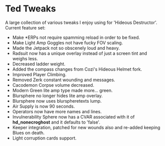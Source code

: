 # Ted Tweaks

A large collection of various tweaks I enjoy using for 'Hideous Destructor'. Current feature set:

- Make *ERPs not require spamming reload in order to be fixed.
- Make Light Amp Goggles not have fucky FOV scaling.
- Made the Jetpack not so obscenely loud and heavy.
- Radsuit now has a unique overlay instead of just a screen tint and weighs less.
- Decreased ladder weight.
- Added the compass changes from Cozi's Hideous Helmet fork.
- Improved Player Climbing.
- Removed Zerk constant wounding and messages.
- Cacodemon Corpse volume decreased.
- Modern Green lite amp type made more... green.
- Blursphere no longer hides lite amp overlay.
- Blursphere now uses blurspheretexts lump.
- Air Supply is now 90 seconds.
- Operators now have more names and lines.
- Invulnerability Sphere now has a CVAR associated with it of **hd_nonecroghost** and it defaults to 'false'.
- Keeper integration, patched for new wounds also and re-added keeping Blues on death.
- Light corruption cards support.
